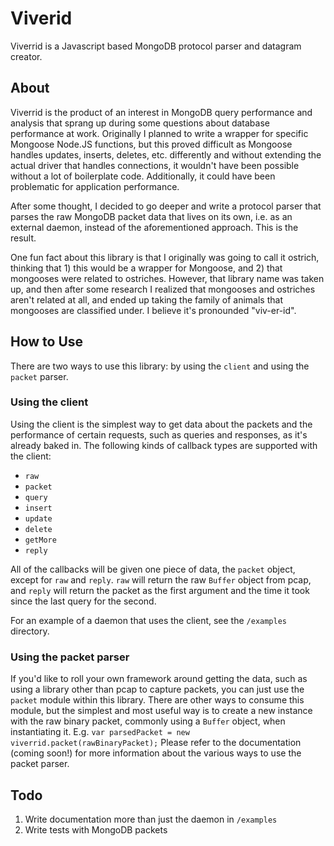 # Viverid

Viverrid is a Javascript based MongoDB protocol parser and datagram creator.

## About

Viverrid is the product of an interest in MongoDB query performance and analysis that sprang up during some questions about database performance at work. Originally I planned to write a wrapper for specific Mongoose Node.JS functions, but this proved difficult as Mongoose handles updates, inserts, deletes, etc. differently and without extending the actual driver that handles connections, it wouldn't have been possible without a lot of boilerplate code. Additionally, it could have been problematic for application performance.

After some thought, I decided to go deeper and write a protocol parser that parses the raw MongoDB packet data that lives on its own, i.e. as an external daemon, instead of the aforementioned approach. This is the result.

One fun fact about this library is that I originally was going to call it ostrich, thinking that 1) this would be a wrapper for Mongoose, and 2) that mongooses were related to ostriches. However, that library name was taken up, and then after some research I realized that mongooses and ostriches aren't related at all, and ended up taking the family of animals that mongooses are classified under. I believe it's pronounded "viv-er-id". 

## How to Use

There are two ways to use this library: by using the `client` and using the `packet` parser. 

### Using the client

Using the client is the simplest way to get data about the packets and the performance of certain requests, such as queries and responses, as it's already baked in. The following kinds of callback types are supported with the client: 

- `raw`
- `packet`
- `query`
- `insert`
- `update`
- `delete`
- `getMore`
- `reply`

All of the callbacks will be given one piece of data, the `packet` object, except for `raw` and `reply`. `raw` will return the raw `Buffer` object from pcap, and `reply` will return the packet as the first argument and the time it took since the last query for the second. 

For an example of a daemon that uses the client, see the `/examples` directory.

### Using the packet parser

If you'd like to roll your own framework around getting the data, such as using a library other than pcap to capture packets, you can just use the `packet` module within this library. There are other ways to consume this module, but the simplest and most useful way is to create a new instance with the raw binary packet, commonly using a `Buffer` object, when instantiating it. E.g. `var parsedPacket = new viverrid.packet(rawBinaryPacket);` Please refer to the documentation (coming soon!) for more information about the various ways to use the packet parser. 

## Todo

1. Write documentation more than just the daemon in `/examples`
2. Write tests with MongoDB packets
